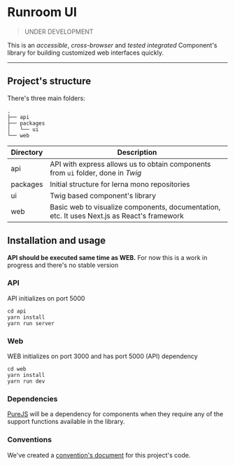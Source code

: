 # Runroom UI

> UNDER DEVELOPMENT

This is an _accessible_, _cross-browser_ and _tested integrated_ Component's library for building customized web interfaces quickly.

---

## Project's structure

There's three main folders:

```
.
├── api
├── packages
│   └── ui
└── web
```

|  Directory  |  Description                                                   |
|-------------|----------------------------------------------------------------|
|  api        |  API with express allows us to obtain components from `ui` folder, done in _Twig_ |
|  packages   |  Initial structure for lerna mono repositories |
|  ui         |  Twig based component's library |
|  web        |  Basic web to visualize components, documentation, etc. It uses Next.js as React's framework |

## Installation and usage

**API should be executed same time as WEB.**
For now this is a work in progress and there's no stable version

### API
API initializes on port 5000

```
cd api
yarn install
yarn run server
```

### Web
WEB initializes on port 3000 and has port 5000 (API) dependency

```
cd web
yarn install
yarn run dev
```

### Dependencies
[PureJS](https://github.com/Runroom/purejs) will be a dependency for components when they require any of the support functions available in the library.

### Conventions
We've created a [convention's document](conventions.md) for this project's code.
